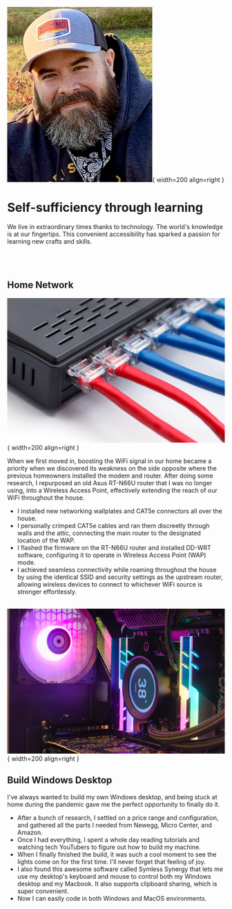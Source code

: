 ![Profile Pic 2](../assets/images/profile-pic-2.jpg){ width=200 align=right }

# Self-sufficiency through learning

We live in extraordinary times thanks to technology. The world's knowledge is at our fingertips. This convenient accessibility has sparked a passion for learning new crafts and skills.
<br><br><br><br>

## Home Network

![Home Network](../assets/images/lan-network-switch-and-cables.jpg){ width=200 align=right }

When we first moved in, boosting the WiFi signal in our home became a priority when we discovered its weakness on the side opposite where the previous homeowners installed the modem and router. After doing some research, I repurposed an old Asus RT-N66U router that I was no longer using, into a Wireless Access Point, effectively extending the reach of our WiFi throughout the house.

* I installed new networking wallplates and CAT5e connectors all over the house.
* I personally crimped CAT5e cables and ran them discreetly through walls and the attic, connecting the main router to the designated location of the WAP.
* I flashed the firmware on the RT-N66U router and installed DD-WRT software, configuring it to operate in Wireless Access Point (WAP) mode.
* I achieved seamless connectivity while roaming throughout the house by using the identical SSID and security settings as the upstream router, allowing wireless devices to connect to whichever WiFi source is stronger effortlessly.
<br><br>


![Windows Desktop](../assets/images/high-performance-desktop-lights.jpg){ width=200 align=right }

## Build Windows Desktop

I've always wanted to build my own Windows desktop, and being stuck at home during the pandemic gave me the perfect opportunity to finally do it.
<!-- <br><br><br><br> -->

* After a bunch of research, I settled on a price range and configuration, and gathered all the parts I needed from Newegg, Micro Center, and Amazon. 
* Once I had everything, I spent a whole day reading tutorials and watching tech YouTubers to figure out how to build my machine. 
* When I finally finished the build, it was such a cool moment to see the lights come on for the first time. I'll never forget that feeling of joy.
* I also found this awesome software called Symless Synergy that lets me use my desktop's keyboard and mouse to control both my Windows desktop and my Macbook. It also supports clipboard sharing, which is super convenient.
* Now I can easily code in both Windows and MacOS environments.
